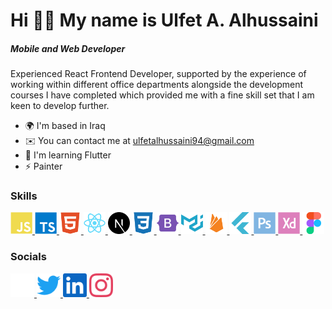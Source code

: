 # Hi 👋🏻 My name is Ulfet A. Alhussaini
##### Mobile and Web Developer


Experienced React Frontend Developer, supported by the experience of working within different office departments alongside the development courses I have completed which provided me with a fine skill set that I am keen to develop further.

- 🌍 I'm based in Iraq
- ✉️ You can contact me at [ulfetalhussaini94@gmail.com](mailto:ulfetalhussaini94@gmail.com)
- 🧠 I'm learning Flutter
- ⚡ Painter
### Skills


<a href="https://developer.mozilla.org/en-US/docs/Web/JavaScript" target="_blank" rel="noreferrer"> <img src="https://raw.githubusercontent.com/BrijenMakwana/create-github-profile/main/public/assets/Icons/skills/javascript-colored.svg" width="35" height="35" alt="JavaScript" /> </a><a href="https://www.typescriptlang.org/" target="_blank" rel="noreferrer"> <img src="https://raw.githubusercontent.com/BrijenMakwana/create-github-profile/main/public/assets/Icons/skills/typescript-colored.svg" width="35" height="35" alt="TypeScript" /> </a><a href="https://developer.mozilla.org/en-US/docs/Glossary/HTML5" target="_blank" rel="noreferrer"> <img src="https://raw.githubusercontent.com/BrijenMakwana/create-github-profile/main/public/assets/Icons/skills/html5-colored.svg" width="35" height="35" alt="HTML5" /> </a><a href="https://reactjs.org/" target="_blank" rel="noreferrer"> <img src="https://raw.githubusercontent.com/BrijenMakwana/create-github-profile/main/public/assets/Icons/skills/react-colored.svg" width="35" height="35" alt="React" /> </a><a href="https://nextjs.org/docs" target="_blank" rel="noreferrer"> <img src="https://raw.githubusercontent.com/BrijenMakwana/create-github-profile/main/public/assets/Icons/skills/nextjs-colored.svg" width="35" height="35" alt="NextJs" /> </a><a href="https://www.w3.org/TR/CSS/#css" target="_blank" rel="noreferrer"> <img src="https://raw.githubusercontent.com/BrijenMakwana/create-github-profile/main/public/assets/Icons/skills/css3-colored.svg" width="35" height="35" alt="CSS3" /> </a><a href="https://getbootstrap.com/" target="_blank" rel="noreferrer"> <img src="https://raw.githubusercontent.com/BrijenMakwana/create-github-profile/main/public/assets/Icons/skills/bootstrap-colored.svg" width="35" height="35" alt="Bootstrap" /> </a><a href="https://mui.com/" target="_blank" rel="noreferrer"> <img src="https://raw.githubusercontent.com/BrijenMakwana/create-github-profile/main/public/assets/Icons/skills/materialui-colored.svg" width="35" height="35" alt="Material UI" /> </a><a href="https://firebase.google.com/" target="_blank" rel="noreferrer"> <img src="https://raw.githubusercontent.com/BrijenMakwana/create-github-profile/main/public/assets/Icons/skills/firebase-colored.svg" width="35" height="35" alt="Firebase" /> </a><a href="https://flutter.dev/" target="_blank" rel="noreferrer"> <img src="https://raw.githubusercontent.com/BrijenMakwana/create-github-profile/main/public/assets/Icons/skills/flutter-colored.svg" width="35" height="35" alt="Flutter" /> </a><a href="https://www.adobe.com/uk/products/photoshop.html" target="_blank" rel="noreferrer"> <img src="https://raw.githubusercontent.com/BrijenMakwana/create-github-profile/main/public/assets/Icons/skills/photoshop-colored.svg" width="35" height="35" alt="Photoshop" /> </a><a href="https://www.adobe.com/uk/products/xd.html" target="_blank" rel="noreferrer"> <img src="https://raw.githubusercontent.com/BrijenMakwana/create-github-profile/main/public/assets/Icons/skills/xd-colored.svg" width="35" height="35" alt="XD" /> </a><a href="https://www.figma.com/" target="_blank" rel="noreferrer"> <img src="https://raw.githubusercontent.com/BrijenMakwana/create-github-profile/main/public/assets/Icons/skills/figma-colored.svg" width="35" height="35" alt="Figma" /> </a>

### Socials


<a href="https://github.com/ulfetalhussaini" target="_blank" rel="noreferrer"> <img src="https://raw.githubusercontent.com/BrijenMakwana/create-github-profile/main/public/assets/Icons/socials/github-dark.svg" width="38" height="38" alt="github-dark" /> </a><a href="https://twitter.com/ulfetalhussaini" target="_blank" rel="noreferrer"> <img src="https://raw.githubusercontent.com/BrijenMakwana/create-github-profile/main/public/assets/Icons/socials/twitter.svg" width="38" height="38" alt="twitter" /> </a><a href="https://www.linkedin.com/in/ulfet-alhussaini" target="_blank" rel="noreferrer"> <img src="https://raw.githubusercontent.com/BrijenMakwana/create-github-profile/main/public/assets/Icons/socials/linkedin.svg" width="38" height="38" alt="linkedin" /> </a><a href="https://instagram.com/ulfet.art94" target="_blank" rel="noreferrer"> <img src="https://raw.githubusercontent.com/BrijenMakwana/create-github-profile/main/public/assets/Icons/socials/instagram.svg" width="38" height="38" alt="instagram" /> </a>
